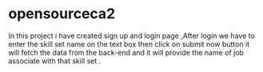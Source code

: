 # opensourceca2
In this project i have created sign up and login page ,After login we have to enter the skill set name on the text box  then click 
on submit  now  button it will fetch the data from the back-end and it will provide the name of job associate with that skill set . 

